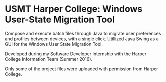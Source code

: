 # USMT Harper College: Windows User-State Migration Tool

Compose and execute batch files through Java to migrate user preferences and profiles between devices, with a single click.
Utillized Java Swing as a GUI for the Windows User State Migration Tool.

Developed during my Software Developer Internship with the Harper College Information Team (Summer 2016).

Only some of the project files were uploaded with permission from Harper College.
